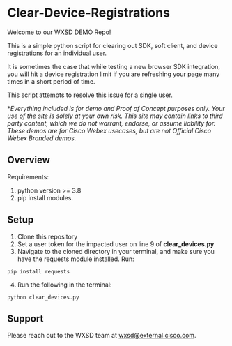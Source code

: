 # Clear-Device-Registrations
Welcome to our WXSD DEMO Repo! <!-- Keep this here --> 

This is a simple python script for clearing out SDK, soft client, and device registrations for an individual user.  

It is sometimes the case that while testing a new browser SDK integration, you will hit a device registration limit if you are refreshing your page many times in a short period of time.

This script attempts to resolve this issue for a single user.


<!-- Keep the following here -->  
 *_Everything included is for demo and Proof of Concept purposes only. Your use of the site is solely at your own risk. This site may contain links to third party content, which we do not warrant, endorse, or assume liability for. These demos are for Cisco Webex usecases, but are not Official Cisco Webex Branded demos._
 
 
## Overview

Requirements:
1. python version >= 3.8
2. pip install modules.

## Setup

1. Clone this repository
2. Set a user token for the impacted user on line 9 of **clear_devices.py**
3. Navigate to the cloned directory in your terminal, and make sure you have the requests module installed. Run:
```
pip install requests
```
4. Run the following in the terminal:
```
python clear_devices.py
```


## Support

Please reach out to the WXSD team at [wxsd@external.cisco.com](mailto:wxsd@external.cisco.com?cc=<your_cec>@cisco.com&subject=RepoName).
